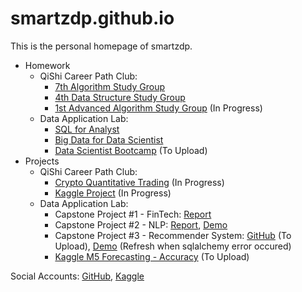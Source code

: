 # smartzdp.github.io

This is the personal homepage of smartzdp.

* Homework
  * QiShi Career Path Club:
    * <a href="https://smartzdp.github.io/qishicpc/al007/">7th Algorithm Study Group</a>
    * <a href="https://smartzdp.github.io/qishicpc/ds004/">4th Data Structure Study Group</a>
    * <a href="https://smartzdp.github.io/qishicpc/aa001/">1st Advanced Algorithm Study Group</a> (In Progress)
  * Data Application Lab:
    * <a href="https://smartzdp.github.io/dataapplab/mysql/">SQL for Analyst</a>
    * <a href="https://smartzdp.github.io/dataapplab/bigdata/">Big Data for Data Scientist</a>
    * <a href="https://github.com/smartzdp/Data-Application-Lab/tree/master/Data%20Scientist%20Bootcamp/DS%202003%20Course" target="_blank">Data Scientist Bootcamp</a> (To Upload)
* Projects
  * QiShi Career Path Club:
    * <a href="https://github.com/smartzdp/QiShi-Career-Path-Club/tree/master/3rd%20Crypto%20Project%20Research%20Group" target="_blank">Crypto Quantitative Trading</a> (In Progress)
    * <a href="https://github.com/smartzdp/QiShi-Career-Path-Club/tree/master/4th%20Kaggle%20Project%20Training%20Group" target="_blank">Kaggle Project</a> (In Progress)
  * Data Application Lab:
    * Capstone Project #1 - FinTech: <a href="https://smartzdp.github.io/dataapplab/capstone/CapstoneProject1_FinTech.html" target="_blank">Report</a> 
    * Capstone Project #2 - NLP: <a href="https://smartzdp.github.io/dataapplab/capstone/CapstoneProject2_NLP.html" target="_blank">Report</a>, <a href="http://96c7604d4599.ngrok.io/" target="_blank">Demo</a>
    * Capstone Project #3 - Recommender System: <a href="https://github.com/smartzdp/Data-Application-Lab/tree/master/Data%20Scientist%20Bootcamp/DS%202003%20Project" target="_blank">GitHub</a> (To Upload), <a href="http://d8b25dea7325.ngrok.io/" target="_blank">Demo</a> (Refresh when sqlalchemy error occured)
    * <a href="https://github.com/smartzdp/Data-Application-Lab/tree/master/Data%20Scientist%20Bootcamp/Kaggle%202020.4%20-%20M5" target="_blank">Kaggle M5 Forecasting - Accuracy</a> (To Upload)

Social Accounts: <a href="https://github.com/smartzdp/" target="_blank">GitHub</a>, <a href="https://www.kaggle.com/smartzdp/" target="_blank">Kaggle</a>

<br>
<!-- RevolverMaps Widget -->
<script type="text/javascript" src="//rf.revolvermaps.com/0/0/8.js?i=58q6ismn8n7&amp;m=0&amp;c=ff0000&amp;cr1=ffffff&amp;f=arial&amp;l=33&amp;s=200" async="async"></script>
<br>
<!-- Global site tag (gtag.js) - Google Analytics -->
<script async src="https://www.googletagmanager.com/gtag/js?id=UA-174897709-1"></script>
<script>
  window.dataLayer = window.dataLayer || [];
  function gtag(){dataLayer.push(arguments);}
  gtag('js', new Date());
  gtag('config', 'UA-174897709-1');
</script>
